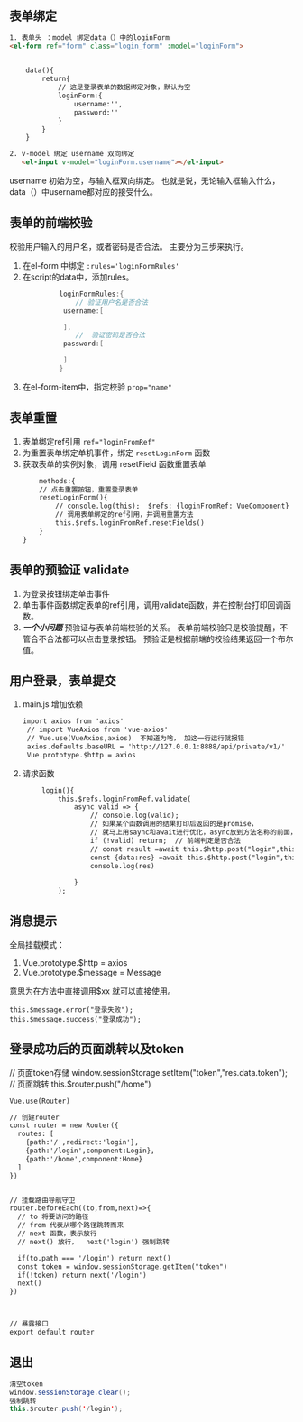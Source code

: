 ## 表单绑定

~~~html
1. 表单头 ：model 绑定data（）中的loginForm
<el-form ref="form" class="login_form" :model="loginForm">
   

    data(){
        return{
            // 这是登录表单的数据绑定对象，默认为空
            loginForm:{
                username:'',
                password:''
            }
        }
    }

2. v-model 绑定 username 双向绑定
   <el-input v-model="loginForm.username"></el-input>
~~~
username 初始为空，与输入框双向绑定。 也就是说，无论输入框输入什么，data（）中username都对应的接受什么。

## 表单的前端校验
校验用户输入的用户名，或者密码是否合法。
主要分为三步来执行。
1. 在el-form 中绑定 `:rules='loginFormRules'`
2. 在script的data中，添加rules。
   ~~~java
            loginFormRules:{
                // 验证用户名是否合法
             username:[

             ],
                //  验证密码是否合法
             password:[

             ]
            }   
3. 在el-form-item中，指定校验 `prop="name"`

## 表单重置
1. 表单绑定ref引用
   `ref="loginFromRef"`
2. 为重置表单绑定单机事件，绑定 `resetLoginForm` 函数
3. 获取表单的实例对象，调用 resetField 函数重置表单
    ~~~html
        methods:{
        // 点击重置按钮，重置登录表单
        resetLoginForm(){
            // console.log(this);  $refs: {loginFromRef: VueComponent}
            // 调用表单绑定的ref引用，并调用重置方法
            this.$refs.loginFromRef.resetFields()
        }
    }
    ~~~

## 表单的预验证 validate
1. 为登录按钮绑定单击事件
2. 单击事件函数绑定表单的ref引用，调用validate函数，并在控制台打印回调函数。
3. ***一个小问题*** 预验证与表单前端校验的关系。
   表单前端校验只是校验提醒，不管合不合法都可以点击登录按钮。
   预验证是根据前端的校验结果返回一个布尔值。

## 用户登录，表单提交
1. main.js 增加依赖
   ~~~html
   import axios from 'axios'
    // import VueAxios from 'vue-axios'
    // Vue.use(VueAxios,axios)  不知道为啥， 加这一行运行就报错
    axios.defaults.baseURL = 'http://127.0.0.1:8888/api/private/v1/'
    Vue.prototype.$http = axios
   ~~~

2. 请求函数
~~~html
        login(){
            this.$refs.loginFromRef.validate(
                async valid => {
                    // console.log(valid);
                    // 如果某个函数调用的结果打印后返回的是promise，
                    // 就马上用saync和await进行优化，async放到方法名称的前面，await放到方法里面
                    if (!valid) return;  // 前端判定是否合法
                    // const result =await this.$http.post("login",this.loginForm);  reslt 打印的值太多， 只取data即可
                    const {data:res} =await this.$http.post("login",this.loginForm);
                    console.log(res)  
                    
                }
            );
~~~

## 消息提示
全局挂载模式：
1. Vue.prototype.$http = axios
2. Vue.prototype.$message = Message

意思为在方法中直接调用$xx 就可以直接使用。
~~~
this.$message.error("登录失败");
this.$message.success("登录成功");
~~~

## 登录成功后的页面跳转以及token
  // 页面token存储
  window.sessionStorage.setItem("token","res.data.token");
  // 页面跳转
  this.$router.push("/home")

~~~html
Vue.use(Router)

// 创建router
const router = new Router({
  routes: [
    {path:'/',redirect:'login'},
    {path:'/login',component:Login},
    {path:'/home',component:Home}
  ]
})


// 挂载路由导航守卫
router.beforeEach((to,from,next)=>{
  // to 将要访问的路径
  // from 代表从哪个路径跳转而来
  // next 函数，表示放行
  // next() 放行，  next('login') 强制跳转

  if(to.path === '/login') return next()
  const token = window.sessionStorage.getItem("token")
  if(!token) return next('/login')
  next()
})



// 暴露接口
export default router

~~~

## 退出
~~~java
清空token
window.sessionStorage.clear();
强制跳转
this.$router.push('/login');
~~~